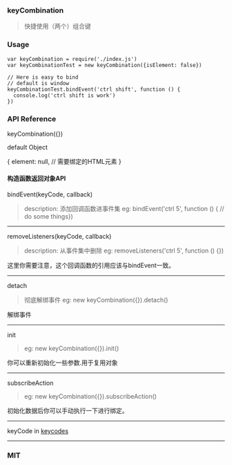 ### keyCombination

> 快捷使用（两个）组合键


### Usage

```
var keyCombination = require('./index.js')
var keyCombinationTest = new keyCombination({isElement: false})

// Here is easy to bind
// default is window
keyCombinationTest.bindEvent('ctrl shift', function () {
  console.log('ctrl shift is work')
})
```


### API Reference

keyCombination({})

default Object 

{
  element: null, // 需要绑定的HTML元素
}


#### 构造函数返回对象API

bindEvent(keyCode, callback)

> description: 添加回调函数进事件集
> eg: bindEvent('ctrl 5', function () { // do some things})

---

removeListeners(keyCode, callback)

> description: 从事件集中删除
> eg: removeListeners('ctrl 5', function () {})

这里你需要注意，这个回调函数的引用应该与bindEvent一致。

---

detach

> 彻底解绑事件
> eg: new keyCombination({}).detach()

解绑事件

---

init

> eg: new keyCombination({}).init()

你可以重新初始化一些参数.用于复用对象

---

subscribeAction

> eg: new keyCombination({}).subscribeAction()

初始化数据后你可以手动执行一下进行绑定。

---

keyCode in [keycodes](https://github.com/wesbos/keycodes)

---

### MIT